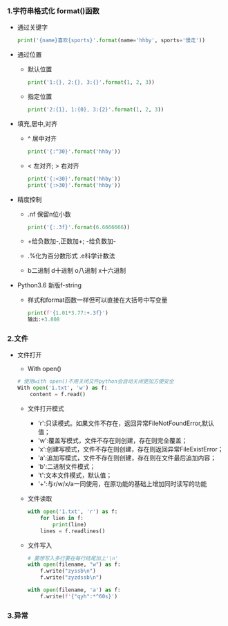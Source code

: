 ### 1.字符串格式化 format()函数

- 通过关键字

    ```python
    print('{name}喜欢{sports}'.format(name='hhby', sports='慢走'))
    ```

- 通过位置

    - 默认位置

        ```python
        print('1:{}, 2:{}, 3:{}'.format(1, 2, 3))
        ```

    - 指定位置

        ```python
        print('2:{1}, 1:{0}, 3:{2}'.format(1, 2, 3))
        ```

- 填充,居中,对齐

    - ^ 居中对齐

        ```python
        print('{:^30}'.format('hhby'))
        ```

    - < 左对齐; > 右对齐

        ```python
        print('{:<30}'.format('hhby'))
        print('{:>30}'.format('hhby'))
        ```

- 精度控制

    - .nf 保留n位小数

        ```python
        print('{:.3f}'.format(6.6666666))
        ```

    - +给负数加-,正数加+; -给负数加-
    - .%化为百分数形式 .e科学计数法
    - b二进制 d十进制 o八进制 x十六进制 

- Python3.6 新版f-string

    - 样式和format函数一样但可以直接在大括号中写变量

        ```python
        print(f'{1.01*3.77:+.3f}')
        输出:+3.808
        ```

        

### 2.文件

- 文件打开

    - With open()

    ```python
    # 使用with open()不用关闭文件python会自动关闭更加方便安全
    With open('1.txt', 'w') as f:
        content = f.read()
    ```

    - 文件打开模式

        - 'r':只读模式。如果文件不存在，返回异常FileNotFoundError,默认值；
        - 'w':覆盖写模式，文件不存在则创建，存在则完全覆盖；
        - 'x':创建写模式，文件不存在则创建，存在则返回异常FileExistError；
        - 'a':追加写模式，文件不存在则创建，存在则在文件最后追加内容；
        - 'b':二进制文件模式；
        - 't':文本文件模式，默认值；
        - '+':与r/w/x/a一同使用，在原功能的基础上增加同时读写的功能
        
    - 文件读取

        ```python
        with open('1.txt', 'r') as f:
            for lien in f:
                print(line)
        	lines = f.readlines()
        ```

    - 文件写入
    
        ```python
        # 要想写入多行要在每行结尾加上'\n'
        with open(filename, "w") as f:
            f.write("zyssb\n")
            f.write("zyzdssb\n")
        
        with open(filename, 'a') as f:
            f.write(f'{"qyh":*^60s}')
        ```
    
        

### 3.异常

